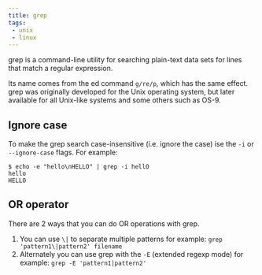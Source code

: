 ```yaml
---
title: grep
tags:
 - unix
 - linux
---
```


grep is a command-line utility for searching plain-text data sets for lines that match a regular expression. 
<!--more-->
Its name comes from the ed command `g/re/p`, which has the same effect. 
grep was originally developed for the Unix operating system, but later available for all Unix-like systems and some others such as OS-9.

## Ignore case

To make the grep search case-insensitive (i.e. ignore the case) ise the `-i` or `--ignore-case` flags.
For example:

```shell
$ echo -e "hello\nHELLO" | grep -i hellO
hello
HELLO
```

## OR operator

There are 2 ways that you can do OR operations with grep.

1. You can use `\|` to separate multiple patterns for example: `grep 'pattern1\|pattern2' filename`
2. Alternately you can use grep with the `-E` (extended regexp mode) for example: `grep -E 'pattern1|pattern2'`

